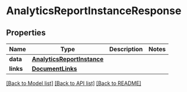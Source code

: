 # AnalyticsReportInstanceResponse

## Properties
Name | Type | Description | Notes
------------ | ------------- | ------------- | -------------
**data** | [**AnalyticsReportInstance**](AnalyticsReportInstance.md) |  | 
**links** | [**DocumentLinks**](DocumentLinks.md) |  | 

[[Back to Model list]](../README.md#documentation-for-models) [[Back to API list]](../README.md#documentation-for-api-endpoints) [[Back to README]](../README.md)


